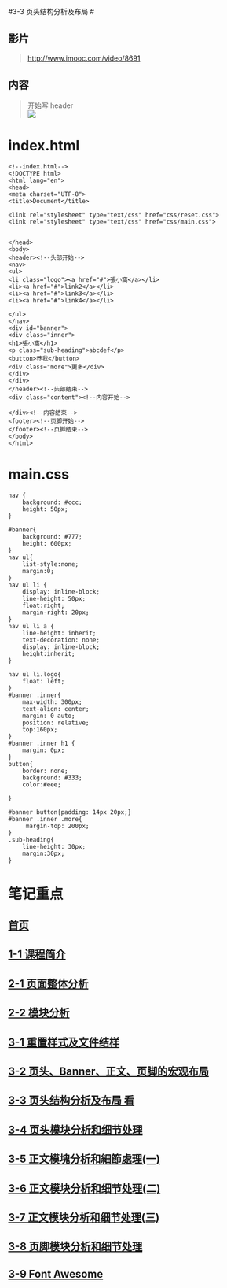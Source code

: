 #3-3 页头结构分析及布局	#
## 影片 ##
>http://www.imooc.com/video/8691

## 内容 ##
> 开始写 header  
> ![](http://i.imgur.com/Vm2Iza7.jpg)
    
# index.html #
    <!--index.html-->
    <!DOCTYPE html>
    <html lang="en">
    <head>
    <meta charset="UTF-8">
    <title>Document</title>
    
    <link rel="stylesheet" type="text/css" href="css/reset.css">
    <link rel="stylesheet" type="text/css" href="css/main.css">
    
    
    </head>
    <body>
    <header><!--头部开始-->
    <nav>
    <ul>
    <li class="logo"><a href="#">張小窩</a></li>
    <li><a href="#">link2</a></li>
    <li><a href="#">link3</a></li>
    <li><a href="#">link4</a></li>
    
    </ul>
    </nav>
    <div id="banner">
    <div class="inner">
    <h1>張小窩</h1>
    <p class="sub-heading">abcdef</p>
    <button>养我</button>
    <div class="more">更多</div>
    </div>
    </div>
    </header><!--头部结束-->
    <div class="content"><!--内容开始-->
    
    </div><!--内容结束-->
    <footer><!--页脚开始-->
    </footer><!--页脚结束-->
    </body>
    </html>

# main.css #
    nav {
        background: #ccc;
        height: 50px;
    }
    
    #banner{
        background: #777;
        height: 600px;
    }
    nav ul{
        list-style:none;
        margin:0;
    }
    nav ul li {
        display: inline-block;
        line-height: 50px;
        float:right;
        margin-right: 20px;
    }
    nav ul li a {
        line-height: inherit;
        text-decoration: none;
        display: inline-block;
        height:inherit;
    }
    
    nav ul li.logo{
        float: left;
    }
    #banner .inner{
        max-width: 300px;
        text-align: center;
        margin: 0 auto;
        position: relative;
        top:160px;
    }
    #banner .inner h1 {
        margin: 0px;
    }
    button{
        border: none;
        background: #333;
        color:#eee;
    
    }
    
    #banner button{padding: 14px 20px;}
    #banner .inner .more{
         margin-top: 200px;
    }
    .sub-heading{
        line-height: 30px;
        margin:30px;
    }
    
# 笔记重点 #
## [首页](https://github.com/bhnddowinf/imooc-445/blob/master/readme.md "首页")
## [1-1 课程简介](https://github.com/bhnddowinf/imooc-445/blob/master/1-1.md)
## [2-1 页面整体分析](https://github.com/bhnddowinf/imooc-445/blob/master/2-1.md)
## [2-2 模块分析](https://github.com/bhnddowinf/imooc-445/blob/master/2-2.md)
## [3-1 重置样式及文件结样](https://github.com/bhnddowinf/imooc-445/blob/master/3-1.md)
## [3-2 页头、Banner、正文、页脚的宏观布局](https://github.com/bhnddowinf/imooc-445/blob/master/3-2.md)
## [3-3 页头结构分析及布局	看](https://github.com/bhnddowinf/imooc-445/blob/master/3-3.md)
## [3-4 页头模块分析和细节处理](https://github.com/bhnddowinf/imooc-445/blob/master/3-4.md)
## [3-5 正文模塊分析和細節處理(一)](https://github.com/bhnddowinf/imooc-445/blob/master/3-5.md)
## [3-6 正文模块分析和细节处理(二)](https://github.com/bhnddowinf/imooc-445/blob/master/3-6.md)
## [3-7 正文模块分析和细节处理(三)](https://github.com/bhnddowinf/imooc-445/blob/master/3-7.md)
## [3-8 页脚模块分析和细节处理](https://github.com/bhnddowinf/imooc-445/blob/master/3-8.md)
## [3-9 Font Awesome](https://github.com/bhnddowinf/imooc-445/blob/master/3-9.md)
